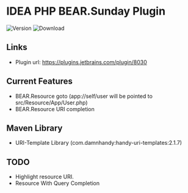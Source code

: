 IDEA PHP BEAR.Sunday Plugin
========================
![Version](https://img.shields.io/jetbrains/plugin/v/8030-bear-sunday-plugin.svg)
![Download](https://img.shields.io/jetbrains/plugin/d/8030-bear-sunday-plugin.svg)

## Links
 * Plugin url: https://plugins.jetbrains.com/plugin/8030

## Current Features

 * BEAR.Resource goto (app://self/user will be pointed to src/Resource/App/User.php)
 * BEAR.Resource URI completion

## Maven Library

 * URI-Template Library (com.damnhandy:handy-uri-templates:2.1.7)

## TODO

 * Highlight resource URI.
 * Resource With Query Completion

